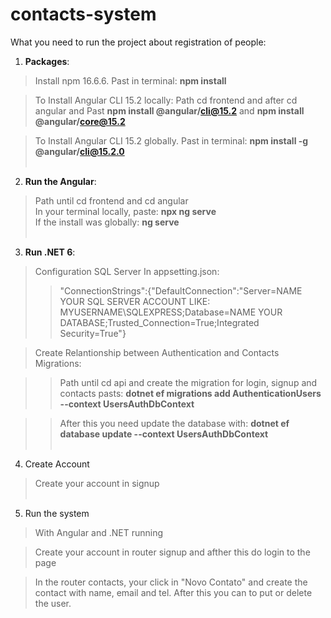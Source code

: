 # contacts-system

What you need to run the project about registration of people:

1. **Packages**:
>Install npm 16.6.6. Past in terminal: **npm install**<br>

>To Install Angular CLI 15.2 locally: Path cd frontend and after cd angular and Past **npm install @angular/cli@15.2** and **npm install @angular/core@15.2** <br>

>To Install Angular CLI 15.2 globally. Past in terminal: **npm install -g @angular/cli@15.2.0**<br><br>


2. **Run the Angular**:
>Path until cd frontend and cd angular<br>
>In your terminal locally, paste: **npx ng serve**<br>
>If the install was globally: **ng serve**<br><br>

3. **Run .NET 6**:
>Configuration SQL Server In appsetting.json: <br>
>>"ConnectionStrings":{"DefaultConnection":"Server=NAME YOUR SQL SERVER ACCOUNT LIKE: MYUSERNAME\\SQLEXPRESS;Database=NAME YOUR DATABASE;Trusted_Connection=True;Integrated Security=True"} <br>

>Create Relantionship between Authentication and Contacts Migrations: <br>

>>Path until cd api and create the migration for login, signup and contacts pasts: **dotnet ef migrations add AuthenticationUsers --context UsersAuthDbContext** <br>

>>After this you need update the database with: **dotnet ef database update --context UsersAuthDbContext** <br><br>

4. Create Account

> Create your account in signup <br><br>

5. Run the system

> With Angular and .NET running<br>

> Create your account in router signup and afther this do login to the page <br>

>In the router contacts, your click in "Novo Contato" and create the contact with name, email and tel. After this you can to put or delete the user. 
